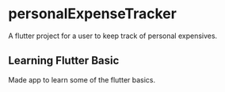 # personalExpenseTracker

A flutter project for a user to keep track of personal expensives.

## Learning Flutter Basic

Made app to learn some of the flutter basics.
